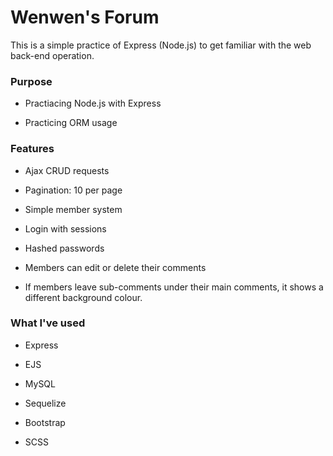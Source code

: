 # Wenwen's Forum

This is a simple practice of Express (Node.js) to get familiar with the web back-end operation.  


### Purpose

- Practiacing Node.js with Express

- Practicing ORM usage


### Features

- Ajax CRUD requests

- Pagination: 10 per page

- Simple member system

- Login with sessions

- Hashed passwords

- Members can edit or delete their comments

- If members leave sub-comments under their main comments, it shows a different background colour.


### What I've used

- Express

- EJS

- MySQL

- Sequelize

- Bootstrap

- SCSS